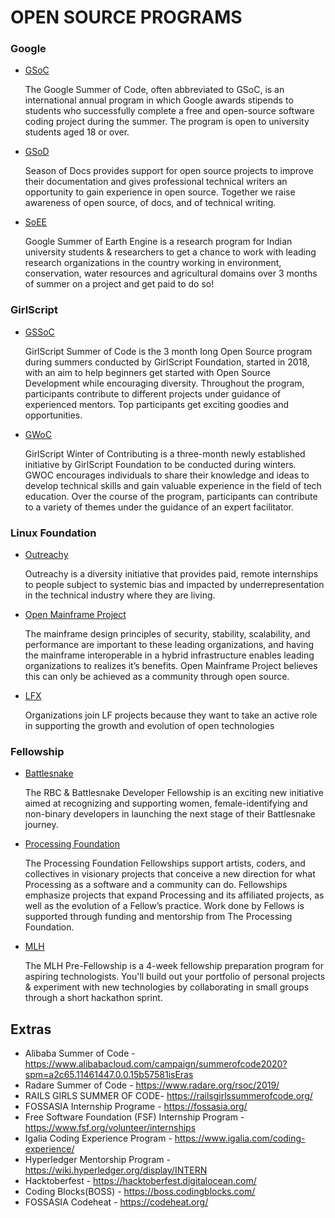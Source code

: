 # OPEN SOURCE PROGRAMS

### Google
- [GSoC](https://summerofcode.withgoogle.com/) 
    <p>The Google Summer of Code, often abbreviated to GSoC, is an international annual program in which Google awards stipends to students who successfully complete a free and open-source software coding project during the summer. The program is open to university students aged 18 or over.</p>
- [GSoD](https://developers.google.com/season-of-docs)
    <p>Season of Docs provides support for open source projects to improve their documentation and gives professional technical writers an opportunity to gain experience in open source. Together we raise awareness of open source, of docs, and of technical writing.</p>
- [SoEE](https://sites.google.com/view/summerofearthengine/home)
    <p>Google Summer of Earth Engine is a research program for Indian university students & researchers to get a chance to work with leading research organizations in the country working in environment, conservation, water resources and agricultural domains over 3 months of summer on a project and get paid to do so!</p>

### GirlScript
- [GSSoC](https://gssoc.girlscript.tech/)
    <p>GirlScript Summer of Code is the 3 month long Open Source program during summers conducted by GirlScript Foundation, started in 2018, with an aim to help beginners get started with Open Source Development while encouraging diversity. Throughout the program, participants contribute to different projects under guidance of experienced mentors. Top participants get exciting goodies and opportunities.</p>
- [GWoC](https://gwoc.girlscript.tech/)
    <p>GirlScript Winter of Contributing is a three-month newly established initiative by GirlScript Foundation to be conducted during winters. GWOC encourages individuals to share their knowledge and ideas to develop technical skills and gain valuable experience in the field of tech education. Over the course of the program, participants can contribute to a variety of themes under the guidance of an expert facilitator.</p>

### Linux Foundation
- [Outreachy](https://www.outreachy.org/)
    <p>Outreachy is a diversity initiative that provides paid, remote internships to people subject to systemic bias and impacted by underrepresentation in the technical industry where they are living.</p>
- [Open Mainframe Project](https://www.openmainframeproject.org/projects/mentorship-program)
    <p>The mainframe design principles of security, stability, scalability, and performance are important to these leading organizations, and having the mainframe interoperable in a hybrid infrastructure enables leading organizations to realizes it’s benefits. Open Mainframe Project believes this can only be achieved as a community through open source.</p>
- [LFX](https://lfx.linuxfoundation.org/participate/join-project/)
    <p>Organizations join LF projects because they want to take an active role in supporting the growth and evolution of open technologies</p>

### Fellowship
- [Battlesnake](https://fellowship.battlesnake.com/)
    <p>The RBC & Battlesnake Developer Fellowship is an exciting new initiative aimed at recognizing and supporting women, female-identifying and non-binary developers in launching the next stage of their Battlesnake journey.</p>
- [Processing Foundation](https://processingfoundation.org/fellowships)
    <p> The Processing Foundation Fellowships support artists, coders, and collectives in visionary projects that conceive a new direction for what Processing as a software and a community can do. Fellowships emphasize projects that expand Processing and its affiliated projects, as well as the evolution of a Fellow’s practice. Work done by Fellows is supported through funding and mentorship from The Processing Foundation.</p>
- [MLH](https://fellowship.mlh.io/programs/explorer)
    <p>The MLH Pre-Fellowship is a 4-week fellowship preparation program for aspiring technologists. You'll build out your portfolio of personal projects & experiment with new technologies by collaborating in small groups through a short hackathon sprint. </p>

## Extras

- Alibaba Summer of Code - https://www.alibabacloud.com/campaign/summerofcode2020?spm=a2c65.11461447.0.0.15b57581isEras
- Radare Summer of Code - https://www.radare.org/rsoc/2019/
- RAILS GIRLS SUMMER OF CODE- https://railsgirlssummerofcode.org/
- FOSSASIA Internship Programe - https://fossasia.org/
- Free Software Foundation (FSF) Internship Program - https://www.fsf.org/volunteer/internships
- Igalia Coding Experience Program - https://www.igalia.com/coding-experience/
- Hyperledger Mentorship Program - https://wiki.hyperledger.org/display/INTERN
- Hacktoberfest - https://hacktoberfest.digitalocean.com/
- Coding Blocks(BOSS) - https://boss.codingblocks.com/ 
- FOSSASIA Codeheat - https://codeheat.org/
